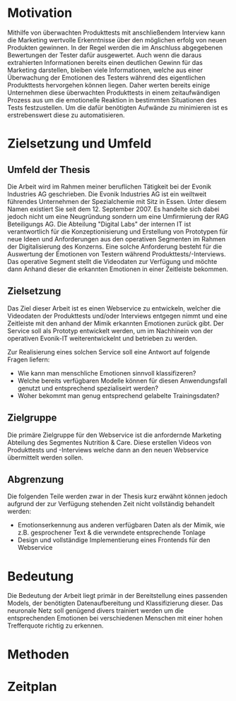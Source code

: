 # Motivation
Mithilfe von überwachten Produkttests mit anschließendem Interview kann die Marketing wertvolle Erkenntnisse über den möglichen erfolg von neuen Produkten gewinnen. In der Regel werden die im Anschluss abgegebenen Bewertungen der Tester dafür ausgewertet. Auch wenn die daraus extrahierten Informationen bereits einen deutlichen Gewinn für das Marketing darstellen, bleiben viele Informationen, welche aus einer Überwachung der Emotionen des Testers während des eigentlichen Produkttests hervorgehen können liegen.
Daher werten bereits einige Unternehmen diese überwachten Produkttests in einem zeitaufwändigen Prozess aus um die emotionelle Reaktion in bestimmten Situationen des Tests festzustellen. Um die dafür benötigten Aufwände zu minimieren ist es erstrebenswert diese zu automatisieren.

# Zielsetzung und Umfeld

## Umfeld der Thesis

Die Arbeit wird im Rahmen meiner beruflichen Tätigkeit bei der Evonik Industries AG geschrieben. 
Die Evonik Industries AG ist ein weiltweit führendes Unternehmen der Spezialchemie mit Sitz in Essen. Unter diesem Namen existiert Sie seit dem 12. September 2007. Es handelte sich dabei jedoch nicht um eine Neugründung sondern um eine Umfirmierung der RAG Beteiligungs AG.
Die Abteilung "Digital Labs" der internen IT ist verantwortlich für die Konzeptionisierung und Erstellung von Prototypen für neue Ideen und Anforderungen aus den operativen Segmenten im Rahmen der Digitalisierung des Konzerns. 
Eine solche Anforderung besteht für die Auswertung der Emotionen von Testern während Produkttests/-Interviews. Das operative Segment stellt die Videodaten zur Verfügung und möchte dann Anhand dieser die erkannten Emotionen in einer Zeitleiste bekommen.

## Zielsetzung

Das Ziel dieser Arbeit ist es einen Webservice zu entwickeln, welcher die Videodaten der Produkttests und/oder Interviews entgegen nimmt und eine Zeitleiste mit den anhand der Mimik erkannten Emotionen zurück gibt. Der Service soll als Prototyp entwickelt werden, um im Nachhinein von der operativen Evonik-IT weiterentwickelnt und betrieben zu werden.

Zur Realisierung eines solchen Service soll eine Antwort auf folgende Fragen liefern:

* Wie kann man menschliche Emotionen sinnvoll klassifizeren?
* Welche bereits verfügbaren Modelle können für diesen Anwendungsfall genutzt und entsprechend spezialiseirt werden?
* Woher bekommt man genug entsprechend gelabelte Trainingsdaten?
<!-- TODO: Weitere fragen -->

## Zielgruppe

Die primäre Zielgruppe für den Webservice ist die anfordernde Marketing Abteilung des Segmentes Nutrition & Care. Diese erstellen Videos von Produkttests und -Interviews welche dann an den neuen Webservice übermittelt werden sollen.

## Abgrenzung

Die folgenden Teile werden zwar in der Thesis kurz erwähnt können jedoch aufgrund der zur Verfügung stehenden Zeit nicht vollständig behandelt werden:

* Emotionserkennung aus anderen verfügbaren Daten als der Mimik, wie z.B. gesprochener Text & die verwndete entsprechende Tonlage
* Design und vollständige Implementierung eines Frontends für den Webservice

# Bedeutung

Die Bedeutung der Arbeit liegt primär in der Bereitstellung eines passenden Models, der benötigten Datenaufbereitung und Klassifizierung dieser. Das neuronale Netz soll genügend divers trainiert werden um die entsprechenden Emotionen bei verschiedenen Menschen mit einer hohen Trefferquote richtig zu erkennen.

# Methoden

# Zeitplan